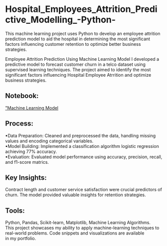 # Hospital_Employees_Attrition_Predictive_Modelling_-Python-  
This machine learning project uses Python to develop an employee attrition prediction model to aid the hospital in determining the most significant factors influencing customer retention to optimize better business strategies.  

Employee Attrition Prediction Using Machine Learning Model
I developed a predictive model to forecast customer churn in a telco dataset using supervised learning techniques. The project aimed to identify the most significant factors influencing Hospital Employee Atrrition and optimize business strategies.

## Notebook:  
<a href="https://github.com/Ciidarlytics/Hospital_Employees_Attrition_Predictive_Modelling_-Python-/blob/main/Hospital_Employees_Attrition.ipynb">"Machine Learning Model</a>


## Process:
▪Data Preparation: Cleaned and preprocessed the data, handling missing values and encoding categorical variables.  
▪Model Building: Implemented a classification algorithm logistic regression achieving 77% accuracy.  
▪Evaluation: Evaluated model performance using accuracy, precision, recall, and f1-score matrics.   

## Key Insights: 
Contract length and customer service satisfaction were crucial predictors of churn. The model provided valuable insights for retention strategies.  
## Tools: 
Python, Pandas, Scikit-learn, Matplotlib, Machine Learning Algorithms.  
This project showcases my ability to apply machine-learning techniques to real-world problems. Code snippets and visualizations are available in my portfolio.
